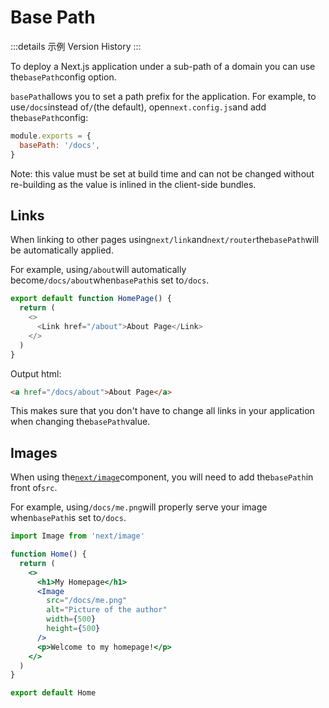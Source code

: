 # Base Path

:::details 示例
Version History
:::

To deploy a Next.js application under a sub-path of a domain you can use the`basePath`config option.

`basePath`allows you to set a path prefix for the application. For example, to use`/docs`instead of`/`(the default), open`next.config.js`and add the`basePath`config:

```js
module.exports = {
  basePath: '/docs',
}

```

Note: this value must be set at build time and can not be changed without re-building as the value is inlined in the client-side bundles.

## Links

When linking to other pages using`next/link`and`next/router`the`basePath`will be automatically applied.

For example, using`/about`will automatically become`/docs/about`when`basePath`is set to`/docs`.

```js
export default function HomePage() {
  return (
    <>
      <Link href="/about">About Page</Link>
    </>
  )
}

```

Output html:

```html
<a href="/docs/about">About Page</a>

```

This makes sure that you don't have to change all links in your application when changing the`basePath`value.

## Images

When using the[`next/image`](/docs/api-reference/next/image)component, you will need to add the`basePath`in front of`src`.

For example, using`/docs/me.png`will properly serve your image when`basePath`is set to`/docs`.

```jsx
import Image from 'next/image'

function Home() {
  return (
    <>
      <h1>My Homepage</h1>
      <Image
        src="/docs/me.png"
        alt="Picture of the author"
        width={500}
        height={500}
      />
      <p>Welcome to my homepage!</p>
    </>
  )
}

export default Home

```
